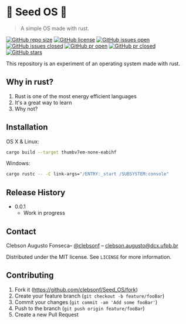 # 🌱 Seed OS 🌱

> A simple OS made with rust.

[![GitHub repo size][repo-size]][project-url]
[![GitHub license][license]][project-url]
[![GitHub issues open][issues-open]][project-url]
[![GitHub issues closed][issues-closed]][project-url]
[![GitHub pr open][pr-open]][project-url]
[![GitHub pr closed][pr-closed]][project-url]
[![GitHub stars][stars]][stargazers]

This repository is an experiment of an operating system made with rust.

## Why in rust? 

1. Rust is one of the most energy efficient languages
2. It's a great way to learn
3. Why not?

## Installation

OS X & Linux:

```sh
cargo build --target thumbv7em-none-eabihf 
```

Windows:

```sh
cargo rustc -- -C link-args="/ENTRY:_start /SUBSYSTEM:console"
```

## Release History

* 0.0.1
  * Work in progress

## Contact

Clebson Augusto Fonseca– [@clebsonf](https://twitter.com/dbader_org) – clebson.augusto@dcx.ufpb.br

Distributed under the MIT license. See ``LICENSE`` for more information.

## Contributing

1. Fork it (<https://github.com/clebsonf/Seed_OS/fork>)
2. Create your feature branch (`git checkout -b feature/fooBar`)
3. Commit your changes (`git commit -am 'Add some fooBar'`)
4. Push to the branch (`git push origin feature/fooBar`)
5. Create a new Pull Request

<!-- Markdown link & img dfn's -->
[repo-size]: https://img.shields.io/github/repo-size/clebsonf/Seed_OS?color=greendark
[project-url]: https://github.com/clebsonf/Seed_OS
[license]: https://img.shields.io/github/license/clebsonf/Seed_OS
[issues-open]:https://img.shields.io/github/issues/clebsonf/Seed_OS
[issues-closed]:https://img.shields.io/github/issues-closed/clebsonf/Seed_OS
[pr-open]: https://img.shields.io/github/issues-pr/clebsonf/Seed_OS
[pr-closed]: https://img.shields.io/github/issues-pr-closed/clebsonf/Seed_OS
[stars]: https://img.shields.io/github/stars/clebsonf/Seed_OS?style=social
[stargazers]: https://github.com/clebsonf/Seed_OS/stargazers